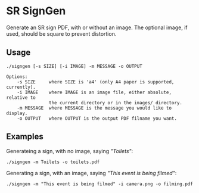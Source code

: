 SR SignGen
===========

Generate an SR sign PDF, with or without an image.
The optional image, if used, should be square to prevent distortion.


Usage
-----

    ./signgen [-s SIZE] [-i IMAGE] -m MESSAGE -o OUTPUT

    Options:
        -s SIZE     where SIZE is 'a4' (only A4 paper is supported, currently).
        -i IMAGE    where IMAGE is an image file, either absolute, relative to
                    the current directory or in the images/ directory.
        -m MESSAGE  where MESSAGE is the message you would like to display.
        -o OUTPUT   where OUTPUT is the output PDF filname you want.


Examples
--------

Generateing a sign, with no image, saying *"Toilets"*:

    ./signgen -m Toilets -o toilets.pdf


Generating a sign, with an image, saying *"This event is being filmed"*:

    ./signgen -m "This event is being filmed" -i camera.png -o filming.pdf